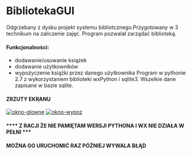 # BibliotekaGUI
Odgrzebany z dysku projekt systemu bibliotcznego.Przygotowany w  3 technikum na zaliczenie zajęć. 
Program pozwalał zarządać biblioteką. 
#### Funkcjonalności:
- dodawanie/usuwanie książek
- dodawanie użytkowników
- wypożyczenie książki przez danego użytkownika
Program w pythonie 2.7 z wykorzystaniem biblioteki wxPython i sqlite3.
Wszelkie dane zapisane w bazie sqlite.

#### ZRZUTY EKRANU
<a href="https://imgbb.com/"><img src="https://i.ibb.co/4f5yt5x/okno-glowne.png" alt="okno-glowne" border="0"></a>
<a href="https://imgbb.com/"><img src="https://i.ibb.co/vhqRH0D/okno-wypoz.png" alt="okno-wypoz" border="0"></a>

#### **** Z RACJI ŻE NIE PAMIĘTAM WERSJI PYTHONA I WX NIE DZIAŁA W PEŁNI ***</br>

#### MOŻNA GO URUCHOMIĆ RAZ PÓŹNIEJ WYWALA BŁĄD

